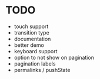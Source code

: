 # TODO

* touch support
* transition type
* documentation
* better demo
* keyboard support
* option to not show on pagination
* pagination labels
* permalinks / pushState
